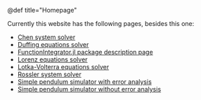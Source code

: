 @def title="Homepage"

Currently this website has the following pages, besides this one:

- [Chen system solver](/Chen/)
- [Duffing equations solver](/Duffing/)
- [FunctionIntegrator.jl package description page](/FunctionIntegrator/)
- [Lorenz equations solver](/Lorenz/)
- [Lotka-Volterra equations solver](/LotkaVolterra/)
- [Rossler system solver](/Rossler/)
- [Simple pendulum simulator with error analysis](/simplePendulum/wErrorAnalysis/)
- [Simple pendulum simulator without error analysis](/simplePendulum/woErrorAnalysis/)
